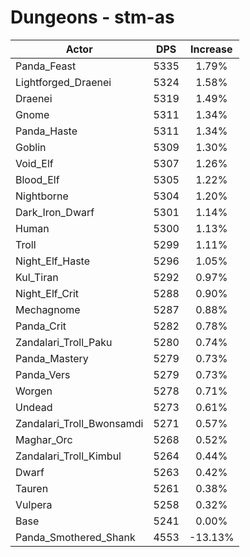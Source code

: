 # Dungeons - stm-as
| Actor | DPS | Increase |
|---|:---:|:---:|
|Panda_Feast|5335|1.79%|
|Lightforged_Draenei|5324|1.58%|
|Draenei|5319|1.49%|
|Gnome|5311|1.34%|
|Panda_Haste|5311|1.34%|
|Goblin|5309|1.30%|
|Void_Elf|5307|1.26%|
|Blood_Elf|5305|1.22%|
|Nightborne|5304|1.20%|
|Dark_Iron_Dwarf|5301|1.14%|
|Human|5300|1.13%|
|Troll|5299|1.11%|
|Night_Elf_Haste|5296|1.05%|
|Kul_Tiran|5292|0.97%|
|Night_Elf_Crit|5288|0.90%|
|Mechagnome|5287|0.88%|
|Panda_Crit|5282|0.78%|
|Zandalari_Troll_Paku|5280|0.74%|
|Panda_Mastery|5279|0.73%|
|Panda_Vers|5279|0.73%|
|Worgen|5278|0.71%|
|Undead|5273|0.61%|
|Zandalari_Troll_Bwonsamdi|5271|0.57%|
|Maghar_Orc|5268|0.52%|
|Zandalari_Troll_Kimbul|5264|0.44%|
|Dwarf|5263|0.42%|
|Tauren|5261|0.38%|
|Vulpera|5258|0.32%|
|Base|5241|0.00%|
|Panda_Smothered_Shank|4553|-13.13%|
